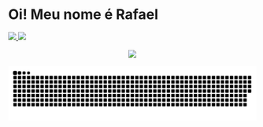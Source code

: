 <h1> Oi! Meu nome é Rafael </h1>

<div>
  <a href="https://github.com/R4f43lA94r3c1d0">
  <img height="145em" src="https://github-readme-stats.vercel.app/api?username=R4f43lA94r3c1d0&show_icons=true&theme=dracula&include_all_commits=true&count_private=true"/>
  <img height="145em" src="https://github-readme-stats.vercel.app/api/top-langs/?username=R4f43lA94r3c1d0&layout=compact&langs_count=7&theme=dracula"/>

</div>
 <br>
<div  align="center"> 
  <a href="https://www.linkedin.com/in/rafael-aparecido-44351b18a" target="_blank"><img src="https://img.shields.io/badge/-LinkedIn-%230077B5?style=for-the-badge&logo=linkedin&logoColor=white" target="_blank"></a> 
 
  ![Snake animation](https://github.com/R4f43lA94r3c1d0/R4f43lA94r3c1d0/blob/output/github-contribution-grid-snake.svg)
 
</div>
